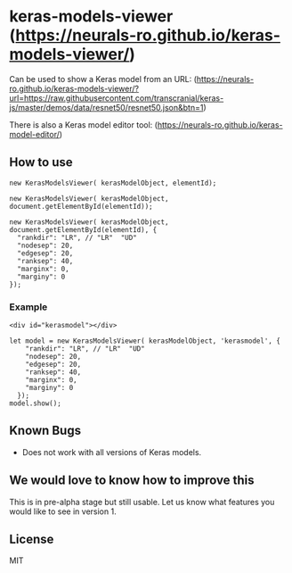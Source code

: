 # keras-models-viewer (https://neurals-ro.github.io/keras-models-viewer/)

Can be used to show a Keras model from an URL:
(https://neurals-ro.github.io/keras-models-viewer/?url=https://raw.githubusercontent.com/transcranial/keras-js/master/demos/data/resnet50/resnet50.json&btn=1)

There is also a Keras model editor tool: (https://neurals-ro.github.io/keras-model-editor/)

## How to use

```
new KerasModelsViewer( kerasModelObject, elementId);

new KerasModelsViewer( kerasModelObject, document.getElementById(elementId));

new KerasModelsViewer( kerasModelObject, document.getElementById(elementId), {
  "rankdir": "LR", // "LR"  "UD"
  "nodesep": 20,
  "edgesep": 20,
  "ranksep": 40,
  "marginx": 0,
  "marginy": 0
});

```


### Example

```
<div id="kerasmodel"></div>
```

```
let model = new KerasModelsViewer( kerasModelObject, 'kerasmodel', {
    "rankdir": "LR", // "LR"  "UD"
    "nodesep": 20,
    "edgesep": 20,
    "ranksep": 40,
    "marginx": 0,
    "marginy": 0
  });
model.show();

```

## Known Bugs
- Does not work with all versions of Keras models.

## We would love to know how to improve this
This is in pre-alpha stage but still usable. Let us know what features you would like to see in version 1.

## License
MIT
